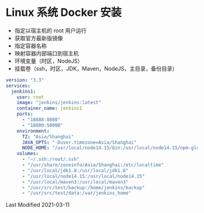 # Linux 系统 Docker 安装

- 指定以宿主机的 root 用户运行
- 获取官方最新版镜像
- 指定容器名称
- 映射容器内部端口到宿主机
- 环境变量（时区，NodeJS）
- 挂载卷（ssh，时区，JDK，Maven，NodeJS，主目录，备份目录）

```yml
version: "3.3"
services:
  jenkins1:
    user: root
    image: "jenkins/jenkins:latest"
    container_name: jenkins1
    ports:
      - "18888:8080"
      - "18889:50000"
    environment:
      TZ: "Asia/Shanghai"
      JAVA_OPTS: "-Duser.timezone=Asia/Shanghai"
      NODE_HOME: "/usr/local/node14.15/bin:/usr/local/node14.15/npm-global/bin"
    volumes:
      - "~/.ssh:/root/.ssh"
      - "/usr/share/zoneinfo/Asia/Shanghai:/etc/localtime"
      - "/usr/local/jdk1.8:/usr/local/jdk1.8"
      - "/usr/local/node14.15:/usr/local/node14.15"
      - "/usr/local/maven3:/usr/local/maven3"
      - "/usr/src/test/backup:/home/jenkins/backup"
      - "/usr/src/test/data:/var/jenkins_home"
```

Last Modified 2021-03-11
